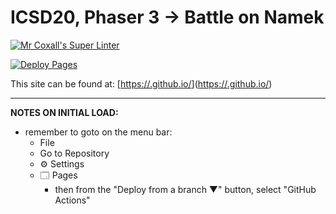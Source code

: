 # ICSD20, Phaser 3 -> Battle on Namek

[![Mr Coxall's Super Linter](https://github.com/ICD20-Digital-Tech-Innovations-DaronM/RST-Game-Development/workflows/Mr%20Coxall's%20Super%20Linter/badge.svg)](https://github.com/ICD20-Digital-Tech-Innovations-DaronM/RST-Game-Development/actions)

[![Deploy Pages](https://github.com/ICD20-Digital-Tech-Innovations-DaronM/RST-Game-Development/workflows/Deploy%20Pages/badge.svg)](https://github.com/ICD20-Digital-Tech-Innovations-DaronM/RST-Game-Development/actions)

This site can be found at: [[https://<OWNER>.github.io/<REPOSITORY>](https://icd20-digital-tech-innovations-daronm.github.io/RST-Game-Development/)]([https://<OWNER>.github.io/<REPOSITORY>](https://icd20-digital-tech-innovations-daronm.github.io/RST-Game-Development/))

---

**NOTES ON INITIAL LOAD:**
- remember to goto on the menu bar:
  - File
  - Go to Repository
  - ⚙ Settings
  - 🗔 Pages
    - then from the "Deploy from a branch ▼" button, select "GitHub Actions"
